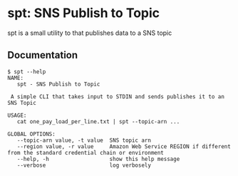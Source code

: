 # spt: SNS Publish to Topic
spt is a small utility to that publishes data to a SNS topic

## Documentation
```
$ spt --help
NAME:
   spt - SNS Publish to Topic

 A simple CLI that takes input to STDIN and sends publishes it to an SNS Topic

USAGE:
   cat one_pay_load_per_line.txt | spt --topic-arn ...

GLOBAL OPTIONS:
   --topic-arn value, -t value  SNS topic arn
   --region value, -r value     Amazon Web Service REGION if different from the standard credential chain or environment
   --help, -h                   show this help message
   --verbose                    log verbosely
```
